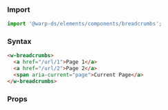 ### Import

```js
import '@warp-ds/elements/components/breadcrumbs';

```

### Syntax

```html
<w-breadcrumbs>
  <a href="/url/1">Page 1</a>
  <a href="/url/2">Page 2</a>
  <span aria-current="page">Current Page</a>
</w-breadcrumbs>
```

### Props

<api-table type="elements" component="Breadcrumbs" />
